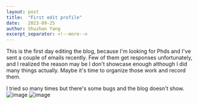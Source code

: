 ```yaml
---
layout: post
title:  "First edit profile"
date:   2023-09-25
author: Shuzhan Yang
excerpt_separator: <!--more-->
---
```


This is the first day editing the blog, because I'm looking for Phds and I've sent a couple of emails recently. Few of them get responses unfortunately, and I realized the reason may be I don't showcase enough although I did many things actually. Maybe it's time to organize those work and record them.

I tried so many times but there's some bugs and the blog doesn't show.
![image](http://octodex.github.com/images/minion.png)
![image](http://shmmsns.qpic.cn/mmsns/4QDhOh7gzSO5PFB2aqZTrPKJJExIuIl4lwyhhPvIhqCyGibnktQoxVJqaqKZYUN5dV6Jdkn2oeKQ/0/0?rf=viewer_311)
